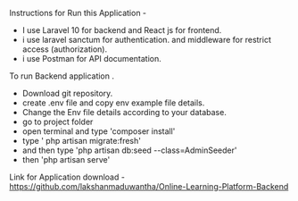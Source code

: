Instructions for Run this Application - 



* I use Laravel 10 for backend and React js for frontend.
* i use laravel sanctum for authentication. and middleware for restrict access (authorization). 
* i use Postman for API documentation.


To run Backend application .

* Download git repository.
* create .env file and copy env example file details.
* Change the Env file details according to your database.
* go to project folder
* open terminal and type 'composer install'
* type ' php artisan migrate:fresh'
* and then type 'php artisan db:seed --class=AdminSeeder'
* then 'php artisan serve'

Link for Application download - https://github.com/lakshanmaduwantha/Online-Learning-Platform-Backend

